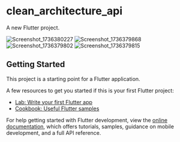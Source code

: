 # clean_architecture_api

A new Flutter project.

![Screenshot_1736380227](https://github.com/user-attachments/assets/e7280c9f-1fc9-44ad-86f5-f8cf446fcd29)
![Screenshot_1736379868](https://github.com/user-attachments/assets/822c80bc-47a3-42fa-9b65-e9bb0cd39c0d)
![Screenshot_1736379802](https://github.com/user-attachments/assets/92ee0f29-1df4-485b-8423-ec879a8ea11a)
![Screenshot_1736379815](https://github.com/user-attachments/assets/6aed3bce-c335-4e55-b3a7-de0d17adb5ff)


## Getting Started

This project is a starting point for a Flutter application.

A few resources to get you started if this is your first Flutter project:

- [Lab: Write your first Flutter app](https://docs.flutter.dev/get-started/codelab)
- [Cookbook: Useful Flutter samples](https://docs.flutter.dev/cookbook)

For help getting started with Flutter development, view the
[online documentation](https://docs.flutter.dev/), which offers tutorials,
samples, guidance on mobile development, and a full API reference.
